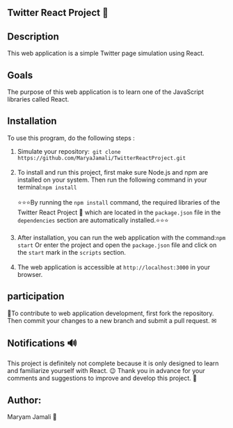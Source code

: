 ## Twitter React Project 💙

## Description
This web application is a simple Twitter page simulation using React.

## Goals
The purpose of this web application is to learn one of the JavaScript libraries called React.

## Installation
To use this program, do the following steps :
1. Simulate your repository:``` git clone https://github.com/MaryaJamali/TwitterReactProject.git```<br/><br/>
2. To install and run this project, first make sure Node.js and npm are installed on your system. Then run the following command in your terminal:```npm install```<br/><br/>⭐⭐⭐By running the ```npm install``` command, the required libraries of the Twitter React Project 💙 which are located in the ```package.json``` file in the ```dependencies``` section are automatically installed.⭐⭐⭐<br/><br/>
3. After installation, you can run the web application with the command:```npm start``` Or enter the project and open the ```package.json``` file and click on the ```start``` mark in the ```scripts``` section.<br/><br/>
4. The web application is accessible at `http://localhost:3000` in your browser.

## participation
🌟To contribute to web application development, first fork the repository. Then commit your changes to a new branch and submit a pull request. ✉

## Notifications 🔊
This project is definitely not complete because it is only designed to learn and familiarize yourself with React. 😉 Thank you in advance for your comments and suggestions to improve and develop this project. 🙏

## Author:
Maryam Jamali 💙
